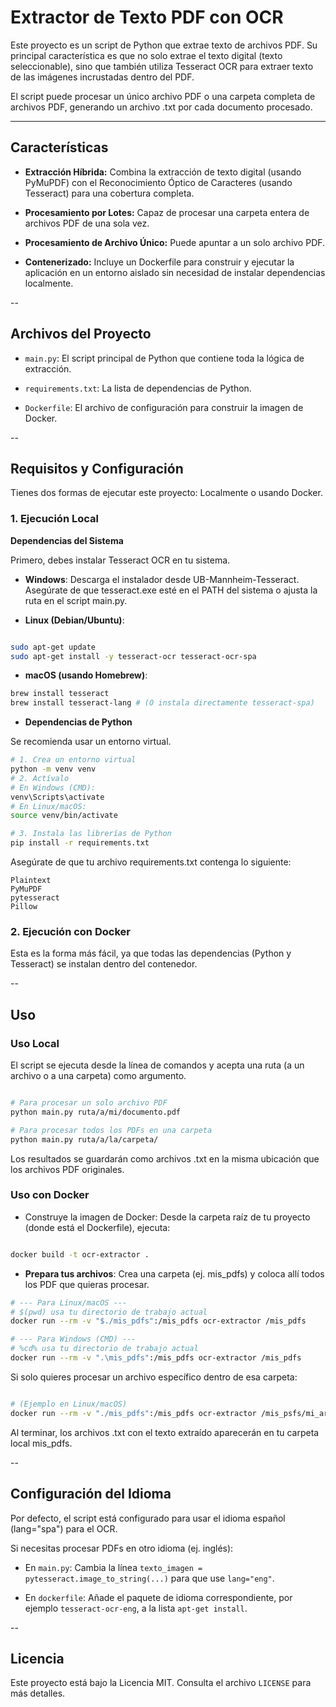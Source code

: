 # Extractor de Texto PDF con OCR

Este proyecto es un script de Python que extrae texto de archivos PDF. Su principal característica es que no solo extrae el texto digital (texto seleccionable), sino que también utiliza Tesseract OCR para extraer texto de las imágenes incrustadas dentro del PDF.

El script puede procesar un único archivo PDF o una carpeta completa de archivos PDF, generando un archivo .txt por cada documento procesado.

---

## Características

- **Extracción Híbrida:** Combina la extracción de texto digital (usando PyMuPDF) con el Reconocimiento Óptico de Caracteres (usando Tesseract) para una cobertura completa.

- **Procesamiento por Lotes:** Capaz de procesar una carpeta entera de archivos PDF de una sola vez.

- **Procesamiento de Archivo Único:** Puede apuntar a un solo archivo PDF.

- **Contenerizado:** Incluye un Dockerfile para construir y ejecutar la aplicación en un entorno aislado sin necesidad de instalar dependencias localmente.

--

## Archivos del Proyecto

- `main.py`: El script principal de Python que contiene toda la lógica de extracción.

- `requirements.txt`: La lista de dependencias de Python.

- `Dockerfile`: El archivo de configuración para construir la imagen de Docker.

--

## Requisitos y Configuración

Tienes dos formas de ejecutar este proyecto: Localmente o usando Docker.

### 1. Ejecución Local

**Dependencias del Sistema**

Primero, debes instalar Tesseract OCR en tu sistema.

- **Windows**: Descarga el instalador desde UB-Mannheim-Tesseract. Asegúrate de que tesseract.exe esté en el PATH del sistema o ajusta la ruta en el script main.py.

- **Linux (Debian/Ubuntu)**:

```Bash

sudo apt-get update
sudo apt-get install -y tesseract-ocr tesseract-ocr-spa
```

- **macOS (usando Homebrew)**:

```Bash
brew install tesseract
brew install tesseract-lang # (O instala directamente tesseract-spa)
```
- **Dependencias de Python**

Se recomienda usar un entorno virtual.

```Bash
# 1. Crea un entorno virtual
python -m venv venv
# 2. Actívalo
# En Windows (CMD):
venv\Scripts\activate
# En Linux/macOS:
source venv/bin/activate

# 3. Instala las librerías de Python
pip install -r requirements.txt
```
Asegúrate de que tu archivo requirements.txt contenga lo siguiente:

```
Plaintext
PyMuPDF
pytesseract
Pillow
```

### 2. Ejecución con Docker

Esta es la forma más fácil, ya que todas las dependencias (Python y Tesseract) se instalan dentro del contenedor.

--

## Uso

### Uso Local

El script se ejecuta desde la línea de comandos y acepta una ruta (a un archivo o a una carpeta) como argumento.

```Bash

# Para procesar un solo archivo PDF
python main.py ruta/a/mi/documento.pdf

# Para procesar todos los PDFs en una carpeta
python main.py ruta/a/la/carpeta/
```

Los resultados se guardarán como archivos .txt en la misma ubicación que los archivos PDF originales.

### Uso con Docker

- Construye la imagen de Docker: Desde la carpeta raíz de tu proyecto (donde está el Dockerfile), ejecuta:

```Bash

docker build -t ocr-extractor .
```

- **Prepara tus archivos**: Crea una carpeta (ej. mis_pdfs) y coloca allí todos los PDF que quieras procesar.

```Bash
# --- Para Linux/macOS ---
# $(pwd) usa tu directorio de trabajo actual
docker run --rm -v "$./mis_pdfs":/mis_pdfs ocr-extractor /mis_pdfs

# --- Para Windows (CMD) ---
# %cd% usa tu directorio de trabajo actual
docker run --rm -v ".\mis_pdfs":/mis_pdfs ocr-extractor /mis_pdfs
```

Si solo quieres procesar un archivo específico dentro de esa carpeta:

```Bash

# (Ejemplo en Linux/macOS)
docker run --rm -v "./mis_pdfs":/mis_pdfs ocr-extractor /mis_psfs/mi_archivo_especifico.pdf
```
Al terminar, los archivos .txt con el texto extraído aparecerán en tu carpeta local mis_pdfs.

--

## Configuración del Idioma

Por defecto, el script está configurado para usar el idioma español (lang="spa") para el OCR.

Si necesitas procesar PDFs en otro idioma (ej. inglés):

- En `main.py`: Cambia la línea `texto_imagen = pytesseract.image_to_string(...)` para que use `lang="eng"`.

- En `dockerfile`: Añade el paquete de idioma correspondiente, por ejemplo `tesseract-ocr-eng`, a la lista `apt-get install`.

--

## Licencia

Este proyecto está bajo la Licencia MIT. Consulta el archivo `LICENSE` para más detalles.